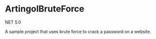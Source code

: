 # ArtingolBruteForce
NET 5.0

A sample project that uses brute force to crack a password on a website.
